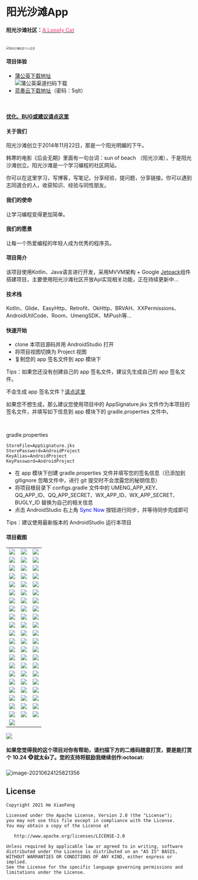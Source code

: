 # 阳光沙滩App

#### 阳光沙滩社区：[<font color="#FA7299">A Lonely Cat</font>](https://www.sunofbeach.net/u/1204736502274318336)
<br>
<img src="https://gitee.com/anjiemo/figure-bed/raw/master/img/20210624130828.png" alt="阳光沙滩社区个人主页" style="zoom:50%;" />
<br>

#### 项目体验

* [蒲公英下载地址](https://www.pgyer.com/sob-app)
  <br>
  ![蒲公英渠道扫码下载](https://www.pgyer.com/app/qrcode/sob-app)
  <br>
* [蓝奏云下载地址](https://wwa.lanzoui.com/b02zz8dva)（密码：5qlt）

<br>

#### [优化、BUG或建议请点这里](https://support.qq.com/product/333302)

#### 关于我们

阳光沙滩创立于2014年11月22日，那是一个阳光明媚的下午。

韩寒的电影《后会无期》里面有一句台词：sun of beach （阳光沙滩），于是阳光沙滩创立。阳光沙滩是一个学习编程的社区网站。

你可以在这里学习，写博客，写笔记，分享经验，提问题，分享链接。你可以遇到志同道合的人，收获知识、经验与同性朋友。

#### 我们的使命

让学习编程变得更加简单。

#### 我们的愿景

让每一个热爱编程的年轻人成为优秀的程序员。

#### 项目简介

该项目使用Kotlin、Java语言进行开发，采用MVVM架构 +
Google [Jetpack](https://developer.android.google.cn/jetpack)组件搭建项目，主要使用阳光沙滩社区开放Api实现相关功能，正在持续更新中...

#### 技术栈

Kotlin、Glide、EasyHttp、Retrofit、OkHttp、BRVAH、XXPermissions、AndroidUtilCode、Room、UmengSDK、MiPush等...

#### 快速开始

- clone 本项目源码并用 AndroidStudio 打开
- 将项目视图切换为 Project 视图
- 复制您的 app 签名文件到 app 模块下

Tips：如果您还没有创建自己的 app 签名文件，建议先生成自己的 app 签名文件。

不会生成 app 签名文件？[请点这里](https://www.jianshu.com/p/a1f8e5896aa2)

如果您不想生成，那么建议您使用项目中的 AppSignature.jks 文件作为本项目的签名文件，并填写如下信息到 app 模块下的 gradle.properties 文件中。

<br>

gradle.properties

```properties
StoreFile=AppSignature.jks
StorePassword=AndroidProject
KeyAlias=AndroidProject
KeyPassword=AndroidProject
```

- 在 app 模块下创建 gradle.properties 文件并填写您的签名信息（已添加到 gitignore 忽略文件中，进行 git 提交时不会泄露您的秘钥信息）
- 将项目根目录下 configs.gradle 文件中的 UMENG_APP_KEY、QQ_APP_ID、QQ_APP_SECRET、WX_APP_ID、WX_APP_SECRET、BUGLY_ID
  替换为自己的相关信息
- 点击 AndroidStudio 右上角 <font color="blue">Sync Now</font> 按钮进行同步，并等待同步完成即可

Tips：建议使用最新版本的 AndroidStudio 运行本项目

#### 项目截图

|  |  |  |
| --- | --- | --- |
| ![](./picture/sunnybeach/注册.png) | ![](./picture/sunnybeach/登录.png) | ![](./picture/sunnybeach/忘记密码1.png) |
| ![](./picture/sunnybeach/忘记密码2.png) | ![](./picture/sunnybeach/我.png) | ![](./picture/sunnybeach/用户中心.png) |
| ![](./picture/sunnybeach/用户详情-动态.png) | ![](./picture/sunnybeach/用户详情-文章.png) | ![](./picture/sunnybeach/用户详情-回答.png) |
| ![](./picture/sunnybeach/用户详情-关注.png) | ![](./picture/sunnybeach/用户详情-粉丝.png) | ![](./picture/sunnybeach/用户详情-分享.png) |
| ![](./picture/sunnybeach/用户详情-折叠.png) | ![](./picture/sunnybeach/VIP-特权介绍.png) | ![](./picture/sunnybeach/VIP-部分已开通VIP列表.png) |
| ![](./picture/sunnybeach/用户中心-沙滩证.png) | ![](./picture/sunnybeach/富豪榜.png) | ![](./picture/sunnybeach/消息中心.png) |
| ![](./picture/sunnybeach/消息中心-文章.png) | ![](./picture/sunnybeach/消息中心-点赞.png) | ![](./picture/sunnybeach/消息中心-摸鱼.png) |
| ![](./picture/sunnybeach/消息中心-回复.png) | ![](./picture/sunnybeach/消息中心-问答.png) | ![](./picture/sunnybeach/消息中心-系统.png) |
| ![](./picture/sunnybeach/创作中心.png) | ![](./picture/sunnybeach/高清壁纸.png) | ![](./picture/sunnybeach/高清壁纸-详情列表.png) |
| ![](./picture/sunnybeach/高清壁纸-分享.png) | ![](./picture/sunnybeach/天气预报-搜索.png) | ![](./picture/sunnybeach/天气预报-详情.png) |
| ![](./picture/sunnybeach/天气预报-侧边栏搜索.png) | ![](./picture/sunnybeach/意见反馈-反馈列表.png) | ![](./picture/sunnybeach/意见反馈-常见问题.png) |
| ![](./picture/sunnybeach/意见反馈-我的.png) | ![](./picture/sunnybeach/设置.png) | ![](./picture/sunnybeach/鱼塘-强制更新对话框.png) |
| ![](./picture/sunnybeach/鱼塘-非强制更新.png) | ![](./picture/sunnybeach/设置-非强制更新.png) | ![](./picture/sunnybeach/设置-关于我们.png) |
| ![](./picture/sunnybeach/鱼塘列表.png) | ![](./picture/sunnybeach/鱼塘-摸鱼详情.png) | ![](./picture/sunnybeach/查看大图.png) |
| ![](./picture/sunnybeach/鱼塘-评论详情.png) | ![](./picture/sunnybeach/评论详情-未登录.png) | ![](./picture/sunnybeach/发布摸鱼-未登录.png) |
| ![](./picture/sunnybeach/摸鱼详情-评论.png) | ![](./picture/sunnybeach/摸鱼详情-表情评论.png) | ![](./picture/sunnybeach/摸鱼详情-摸鱼分享.png) |
| ![](./picture/sunnybeach/发布摸鱼.png) | ![](./picture/sunnybeach/发布摸鱼-图片选择.png) | ![](./picture/sunnybeach/发布摸鱼-鱼塘选择.png) |
| ![](./picture/sunnybeach/问答.png) | ![](./picture/sunnybeach/文章.png) | ![](./picture/sunnybeach/课程.png) |
| ![](./picture/sunnybeach/课程详情.png) | ![](./picture/sunnybeach/扫码.png) | ![](./picture/sunnybeach/问答-问题详情.png) |
| ![](./picture/sunnybeach/文章详情.png) | ![](./picture/sunnybeach/文章详情-代码块.png) | ![](./picture/sunnybeach/文章详情-打赏.png) |
| ![](./picture/sunnybeach/文章详情-评论.png) | ![](./picture/sunnybeach/文章详情-文章推荐.png) | ![](./picture/sunnybeach/文章详情-文章分享.png) |
| ![](./picture/sunnybeach/闪屏界面.png) |  |  |

![](./picture/sunnybeach/课程视频播放.png)

#### 如果您觉得我的这个项目对你有帮助，请扫描下方的二维码随意打赏，要是能打赏个 10.24 :monkey_face:就太:thumbsup:了。您的支持将鼓励我继续创作:octocat:

![image-20210624125821356](https://gitee.com/anjiemo/figure-bed/raw/master/img/20210624125821.png)

## License

```text
Copyright 2021 He XiaoFeng

Licensed under the Apache License, Version 2.0 (the "License");
you may not use this file except in compliance with the License.
You may obtain a copy of the License at

   http://www.apache.org/licenses/LICENSE-2.0

Unless required by applicable law or agreed to in writing, software
distributed under the License is distributed on an "AS IS" BASIS,
WITHOUT WARRANTIES OR CONDITIONS OF ANY KIND, either express or implied.
See the License for the specific language governing permissions and
limitations under the License.
```